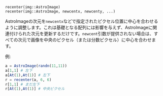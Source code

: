 ```
recenter(img::AstroImage)
recenter(img::AstroImage, newcentx, newcenty, ...)
```

AstroImageの次元を`newcentx`などで指定されたピクセル位置に中心を合わせるように調整します。これは基礎となる配列には影響を与えず、AstroImageに関連付けられた次元を更新するだけです。`newcent`引数が提供されない場合は、すべての次元で画像を中央のピクセル（または分数ピクセル）に中心を合わせます。

例:

```julia
a = AstroImage(randn(11,11))
a[1,1] # 左下
a[At(1),At(1)] # 左下
r = recenter(a, 6, 6)
r[1,1] # まだ左下
r[At(1),At(1)] # 中央ピクセル
```
